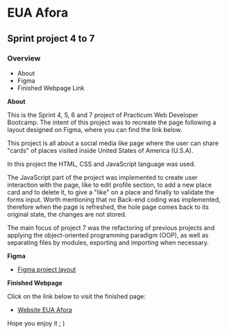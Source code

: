 # EUA Afora

## Sprint project 4 to 7

### Overview

- About
- Figma
- Finished Webpage Link

**About**

This is the Sprint 4, 5, 6 and 7 project of Practicum Web Developer Bootcamp. The intent of this project was to recreate the page following a layout designed on Figma, where you can find the link below.

This project is all about a social media like page where the user can share "cards" of places visited inside United States of America (U.S.A).

In this project the HTML, CSS and JavaScript language was used.

The JavaScript part of the project was implemented to create user interaction with the page, like to edit profile section, to add a new place card and to delete it, to give a "like" on a place and finally to validate the forms input. Worth mentioning that no Back-end coding was implemented, therefore when the page is refreshed, the hole page comes back to its original state, the changes are not stored.

The main focus of project 7 was the refactoring of previous projects and applying the object-oriented programming paradigm (OOP), as well as separating files by modules, exporting and importing when necessary.

**Figma**

- [Figma project layout](https://www.figma.com/file/XfB6BSINvliub43JgKza1e/WEB.-Sprint-4.-Around-The-U.S.-desktop-%2B-mobile-pt)

**Finished Webpage**

Click on the link below to visit the finished page:

- [Website EUA Afora](https://edu-fortes.github.io/web_project_4_ptbr/)

Hope you enjoy it ; )
